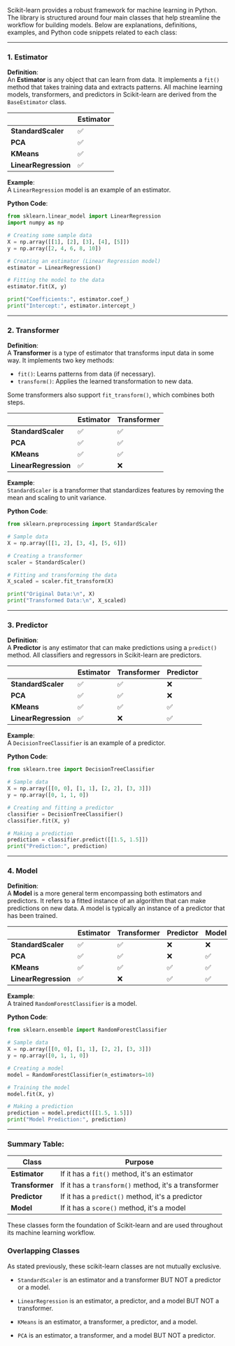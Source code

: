Scikit-learn provides a robust framework for machine learning in Python. The library is structured around four main classes that help streamline the workflow for building models. Below are explanations, definitions, examples, and Python code snippets related to each class:

---

### 1. **Estimator**
**Definition**:  
An **Estimator** is any object that can learn from data. It implements a `fit()` method that takes training data and extracts patterns. All machine learning models, transformers, and predictors in Scikit-learn are derived from the `BaseEstimator` class.

|             | Estimator |
|-------------|-----------|
| **StandardScaler** | ✅ |
| **PCA** | ✅  |
| **KMeans** | ✅ |
| **LinearRegression** | ✅ |

**Example**:  
A `LinearRegression` model is an example of an estimator.

**Python Code**:
```python
from sklearn.linear_model import LinearRegression
import numpy as np

# Creating some sample data
X = np.array([[1], [2], [3], [4], [5]])
y = np.array([2, 4, 6, 8, 10])

# Creating an estimator (Linear Regression model)
estimator = LinearRegression()

# Fitting the model to the data
estimator.fit(X, y)

print("Coefficients:", estimator.coef_)
print("Intercept:", estimator.intercept_)
```

---

### 2. **Transformer**
**Definition**:  
A **Transformer** is a type of estimator that transforms input data in some way. It implements two key methods:
- `fit()`: Learns patterns from data (if necessary).
- `transform()`: Applies the learned transformation to new data.

Some transformers also support `fit_transform()`, which combines both steps.

|                      | Estimator | Transformer | 
|----------------------|-----------|-------------|
| **StandardScaler**   | ✅ | ✅ | 
| **PCA**              | ✅ | ✅ |
| **KMeans**           | ✅ | ✅ |
| **LinearRegression** | ✅ | ❌ |


**Example**:  
`StandardScaler` is a transformer that standardizes features by removing the mean and scaling to unit variance.

**Python Code**:
```python
from sklearn.preprocessing import StandardScaler

# Sample data
X = np.array([[1, 2], [3, 4], [5, 6]])

# Creating a transformer
scaler = StandardScaler()

# Fitting and transforming the data
X_scaled = scaler.fit_transform(X)

print("Original Data:\n", X)
print("Transformed Data:\n", X_scaled)
```

---

### 3. **Predictor**
**Definition**:  
A **Predictor** is any estimator that can make predictions using a `predict()` method. All classifiers and regressors in Scikit-learn are predictors.

|                      | Estimator | Transformer | Predictor |
|----------------------|-----------|-------------|-----------|
| **StandardScaler**   | ✅ | ✅ | ❌ | 
| **PCA**              | ✅ | ✅ | ❌ |
| **KMeans**           | ✅ | ✅ | ✅ |
| **LinearRegression** | ✅ | ❌ | ✅ |

**Example**:  
A `DecisionTreeClassifier` is an example of a predictor.

**Python Code**:
```python
from sklearn.tree import DecisionTreeClassifier

# Sample data
X = np.array([[0, 0], [1, 1], [2, 2], [3, 3]])
y = np.array([0, 1, 1, 0])

# Creating and fitting a predictor
classifier = DecisionTreeClassifier()
classifier.fit(X, y)

# Making a prediction
prediction = classifier.predict([[1.5, 1.5]])
print("Prediction:", prediction)
```

---

### 4. **Model**
**Definition**:  
A **Model** is a more general term encompassing both estimators and predictors. It refers to a fitted instance of an algorithm that can make predictions on new data. A model is typically an instance of a predictor that has been trained.

|                      | Estimator | Transformer | Predictor | Model |
|----------------------|-----------|-------------|-----------|-------|
| **StandardScaler**   | ✅ | ✅ | ❌ | ❌
| **PCA**              | ✅ | ✅ | ❌ | ✅
| **KMeans**           | ✅ | ✅ | ✅ | ✅
| **LinearRegression** | ✅ | ❌ | ✅ | ✅

**Example**:  
A trained `RandomForestClassifier` is a model.

**Python Code**:
```python
from sklearn.ensemble import RandomForestClassifier

# Sample data
X = np.array([[0, 0], [1, 1], [2, 2], [3, 3]])
y = np.array([0, 1, 1, 0])

# Creating a model
model = RandomForestClassifier(n_estimators=10)

# Training the model
model.fit(X, y)

# Making a prediction
prediction = model.predict([[1.5, 1.5]])
print("Model Prediction:", prediction)
```

---

### Summary Table:
| Class       | Purpose |
|-------------|---------|
| **Estimator** | If it has a `fit()` method, it's an estimator |
| **Transformer** | If it has a `transform()` method, it's a transformer |
| **Predictor** | If it has a `predict()` method, it's a predictor|
| **Model** | If it has a `score()` method, it's a model |

These classes form the foundation of Scikit-learn and are used throughout its machine learning workflow.

### Overlapping Classes

As stated previously, these scikit-learn classes are not mutually exclusive.
- ```StandardScaler``` is an estimator and a transformer BUT NOT a predictor or a model.

- ```LinearRegression``` is an estimator, a predictor, and a model BUT NOT a transformer.

- ```KMeans``` is an estimator, a transformer, a predictor, and a model.

- ```PCA``` is an estimator, a transformer, and a model BUT NOT a predictor.
